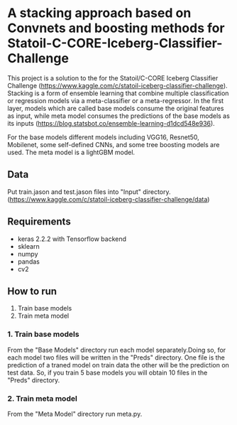 # A stacking approach based on Convnets and boosting methods for Statoil-C-CORE-Iceberg-Classifier-Challenge

This project is a solution to the for the Statoil/C-CORE Iceberg Classifier Challenge (https://www.kaggle.com/c/statoil-iceberg-classifier-challenge). Stacking is a form of ensemble learning that combine multiple classification or regression models via a meta-classifier or a meta-regressor. In the first layer, models which are called base models consume the original features as input, while meta model consumes the predictions of the base models as its inputs (https://blog.statsbot.co/ensemble-learning-d1dcd548e936). 

For the base models different models including VGG16, Resnet50, Mobilenet, some self-defined CNNs, and some tree boosting models are used. The meta model is a lightGBM model.

## Data
Put train.jason and test.jason files into "Input" directory. (https://www.kaggle.com/c/statoil-iceberg-classifier-challenge/data)

## Requirements

- keras 2.2.2 with Tensorflow backend
- sklearn
- numpy
- pandas
- cv2

## How to run

1. Train base models
2. Train meta model

### 1. Train base models
From the "Base Models" directory run each model separately.Doing so, for each model two files will be written in the "Preds" directory. One file is the prediction of a traned model on train data the other will be the prediction on test data. So, if you train 5 base models you will obtain 10 files in the "Preds" directory.

### 2. Train meta model
From the "Meta Model" directory run meta.py. 
